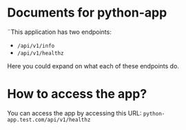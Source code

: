# Documents for python-app

¨This application has two endpoints:

- `/api/v1/info`
- `/api/v1/healthz` 

Here you could expand on what each of these endpoints do.

# How to access the app?

You can access the app by accessing this URL: `python-app.test.com/api/v1/healthz`